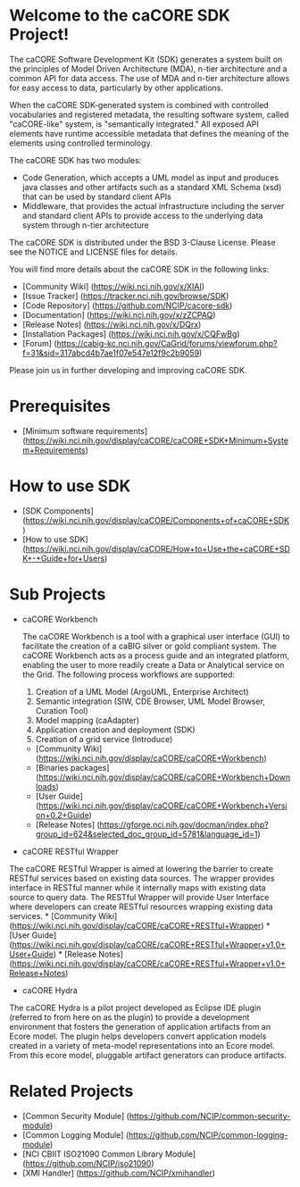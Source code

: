 Welcome to the caCORE SDK Project!
=====================================

The caCORE Software Development Kit (SDK) generates a system built on the principles of Model Driven Architecture (MDA), n-tier architecture and a common API for data access. The use of MDA and n-tier architecture allows for easy access to data, particularly by other applications.

When the caCORE SDK-generated system is combined with controlled vocabularies and registered metadata, the resulting software system, called "caCORE-like" system, is "semantically integrated." All exposed API elements have runtime accessible metadata that defines the meaning of the elements using controlled terminology.

The caCORE SDK has two modules:
* Code Generation, which accepts a UML model as input and produces java classes and other artifacts such as a standard XML Schema (xsd) that can be used by standard client APIs
* Middleware, that provides the actual infrastructure including the server and standard client APIs to provide access to the underlying data system through n-tier architecture

The caCORE SDK is distributed under the BSD 3-Clause License.
Please see the NOTICE and LICENSE files for details.

You will find more details about the caCORE SDK in the following links:
 * [Community Wiki] (https://wiki.nci.nih.gov/x/XIAI)
 * [Issue Tracker] (https://tracker.nci.nih.gov/browse/SDK)
 * [Code Repository] (https://github.com/NCIP/cacore-sdk)
 * [Documentation] (https://wiki.nci.nih.gov/x/zZCPAQ)
 * [Release Notes] (https://wiki.nci.nih.gov/x/DQrx)
 * [Installation Packages] (https://wiki.nci.nih.gov/x/CQFwBg) 
 * [Forum] (https://cabig-kc.nci.nih.gov/CaGrid/forums/viewforum.php?f=31&sid=317abcd4b7ae1f07e547e12f9c2b9059)

Please join us in further developing and improving caCORE SDK.

# Prerequisites
 * [Minimum software requirements] (https://wiki.nci.nih.gov/display/caCORE/caCORE+SDK+Minimum+System+Requirements) 
 
# How to use SDK
 * [SDK Components] (https://wiki.nci.nih.gov/display/caCORE/Components+of+caCORE+SDK)
 * [How to use SDK] (https://wiki.nci.nih.gov/display/caCORE/How+to+Use+the+caCORE+SDK+-+Guide+for+Users)
 
# Sub Projects
   * caCORE Workbench
   
     The caCORE Workbench is a tool with a graphical user interface (GUI) to facilitate the creation of a caBIG silver or gold compliant system. The caCORE Workbench acts as a process guide and an integrated platform, enabling the user to more readily create a Data or Analytical service on the Grid. The following process workflows are supported:
     1.  Creation of a UML Model (ArgoUML, Enterprise Architect)
     2.  Semantic integration (SIW, CDE Browser, UML Model Browser, Curation Tool)
     3.  Model mapping (caAdapter)
     4.  Application creation and deployment (SDK)
     5.  Creation of a grid service (Introduce)
   
      * [Community Wiki] (https://wiki.nci.nih.gov/display/caCORE/caCORE+Workbench)
      * [Binaries packages] (https://wiki.nci.nih.gov/display/caCORE/caCORE+Workbench+Downloads)
      * [User Guide] (https://wiki.nci.nih.gov/display/caCORE/caCORE+Workbench+Version+0.2+Guide)
      * [Release Notes] (https://gforge.nci.nih.gov/docman/index.php?group_id=624&selected_doc_group_id=5781&language_id=1)
   
   * caCORE RESTful Wrapper
   
   The caCORE RESTful Wrapper is aimed at lowering the barrier to create RESTful services based on existing data sources. The wrapper provides interface in RESTful manner while it internally maps with existing data source to query data. The RESTful Wrapper will provide User Interface where developers can create RESTful resources wrapping existing data services.
      * [Community Wiki] (https://wiki.nci.nih.gov/display/caCORE/caCORE+RESTful+Wrapper)
      * [User Guide] (https://wiki.nci.nih.gov/display/caCORE/caCORE+RESTful+Wrapper+v1.0+User+Guide)
      * [Release Notes] (https://wiki.nci.nih.gov/display/caCORE/caCORE+RESTful+Wrapper+v1.0+Release+Notes)

   * caCORE Hydra
   
   The caCORE Hydra is a pilot project developed as Eclipse IDE plugin (referred to from here on as the plugin) to provide a development environment that fosters the generation of application artifacts from an Ecore model.  The plugin helps developers convert application models created in a variety of meta-model representations into an Ecore model.  From this ecore model, pluggable artifact generators can produce artifacts.  
 
 
# Related Projects
  * [Common Security Module] (https://github.com/NCIP/common-security-module)
  * [Common Logging Module] (https://github.com/NCIP/common-logging-module)
  * [NCI CBIIT ISO21090 Common Library Module]  (https://github.com/NCIP/iso21090)
  * [XMI Handler] (https://github.com/NCIP/xmihandler)
   

